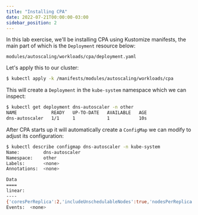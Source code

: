 ```yaml
---
title: "Installing CPA"
date: 2022-07-21T00:00:00-03:00
sidebar_position: 2
---
```


In this lab exercise, we'll be installing CPA using Kustomize manifests, the main part of which is the `Deployment` resource below:

```file
modules/autoscaling/workloads/cpa/deployment.yaml
```

Let's apply this to our cluster:

```bash hook=cpa-install timeout=180
$ kubectl apply -k /manifests/modules/autoscaling/workloads/cpa
```

This will create a `Deployment` in the `kube-system` namespace which we can inspect:

```bash
$ kubectl get deployment dns-autoscaler -n other
NAME             READY   UP-TO-DATE   AVAILABLE   AGE
dns-autoscaler   1/1     1            1           10s
```

After CPA starts up it will automatically create a `ConfigMap` we can modify to adjust its configuration:

```bash
$ kubectl describe configmap dns-autoscaler -n kube-system
Name:         dns-autoscaler
Namespace:    other
Labels:       <none>
Annotations:  <none>

Data
====
linear:
----
{'coresPerReplica':2,'includeUnschedulableNodes':true,'nodesPerReplica':1,'preventSinglePointFailure':true,'min':1,'max':4}
Events:  <none>
```

